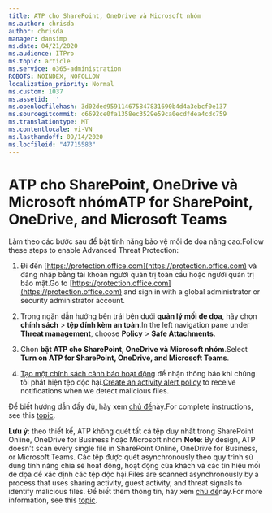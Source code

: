 ```yaml
---
title: ATP cho SharePoint, OneDrive và Microsoft nhóm
ms.author: chrisda
author: chrisda
manager: dansimp
ms.date: 04/21/2020
ms.audience: ITPro
ms.topic: article
ms.service: o365-administration
ROBOTS: NOINDEX, NOFOLLOW
localization_priority: Normal
ms.custom: 1037
ms.assetid: ''
ms.openlocfilehash: 3d02ded959114675847831690b4d4a3ebcf0e137
ms.sourcegitcommit: c6692ce0fa1358ec3529e59ca0ecdfdea4cdc759
ms.translationtype: MT
ms.contentlocale: vi-VN
ms.lasthandoff: 09/14/2020
ms.locfileid: "47715583"
---
```

# <a name="atp-for-sharepoint-onedrive-and-microsoft-teams"></a><span data-ttu-id="a8d89-102">ATP cho SharePoint, OneDrive và Microsoft nhóm</span><span class="sxs-lookup"><span data-stu-id="a8d89-102">ATP for SharePoint, OneDrive, and Microsoft Teams</span></span>

<span data-ttu-id="a8d89-103">Làm theo các bước sau để bật tính năng bảo vệ mối đe dọa nâng cao:</span><span class="sxs-lookup"><span data-stu-id="a8d89-103">Follow these steps to enable Advanced Threat Protection:</span></span>

1. <span data-ttu-id="a8d89-104">Đi đến [https://protection.office.com](https://protection.office.com) và đăng nhập bằng tài khoản người quản trị toàn cầu hoặc người quản trị bảo mật.</span><span class="sxs-lookup"><span data-stu-id="a8d89-104">Go to [https://protection.office.com](https://protection.office.com) and sign in with a global administrator or security administrator account.</span></span>

2. <span data-ttu-id="a8d89-105">Trong ngăn dẫn hướng bên trái bên dưới **quản lý mối đe dọa**, hãy chọn **chính sách** \> **tệp đính kèm an toàn**.</span><span class="sxs-lookup"><span data-stu-id="a8d89-105">In the left navigation pane under **Threat management**, choose **Policy** \> **Safe Attachments**.</span></span>

3. <span data-ttu-id="a8d89-106">Chọn **bật ATP cho SharePoint, OneDrive và Microsoft nhóm**.</span><span class="sxs-lookup"><span data-stu-id="a8d89-106">Select **Turn on ATP for SharePoint, OneDrive, and Microsoft Teams**.</span></span>

4. <span data-ttu-id="a8d89-107">[Tạo một chính sách cảnh báo hoạt động](https://docs.microsoft.com/microsoft-365/compliance/create-activity-alerts) để nhận thông báo khi chúng tôi phát hiện tệp độc hại.</span><span class="sxs-lookup"><span data-stu-id="a8d89-107">[Create an activity alert policy](https://docs.microsoft.com/microsoft-365/compliance/create-activity-alerts) to receive notifications when we detect malicious files.</span></span>

<span data-ttu-id="a8d89-108">Để biết hướng dẫn đầy đủ, hãy xem [chủ đề](https://docs.microsoft.com/microsoft-365/security/office-365-security/turn-on-atp-for-spo-odb-and-teams)này.</span><span class="sxs-lookup"><span data-stu-id="a8d89-108">For complete instructions, see this [topic](https://docs.microsoft.com/microsoft-365/security/office-365-security/turn-on-atp-for-spo-odb-and-teams).</span></span>

<span data-ttu-id="a8d89-109">**Lưu ý**: theo thiết kế, ATP không quét tất cả tệp duy nhất trong SharePoint Online, OneDrive for Business hoặc Microsoft nhóm.</span><span class="sxs-lookup"><span data-stu-id="a8d89-109">**Note**: By design, ATP doesn't scan every single file in SharePoint Online, OneDrive for Business, or Microsoft Teams.</span></span> <span data-ttu-id="a8d89-110">Các tệp được quét asynchronously theo quy trình sử dụng tính năng chia sẻ hoạt động, hoạt động của khách và các tín hiệu mối đe dọa để xác định các tệp độc hại.</span><span class="sxs-lookup"><span data-stu-id="a8d89-110">Files are scanned asynchronously by a process that uses sharing activity, guest activity, and threat signals to identify malicious files.</span></span> <span data-ttu-id="a8d89-111">Để biết thêm thông tin, hãy xem [chủ đề](https://docs.microsoft.com/microsoft-365/security/office-365-security/atp-for-spo-odb-and-teams)này.</span><span class="sxs-lookup"><span data-stu-id="a8d89-111">For more information, see this [topic](https://docs.microsoft.com/microsoft-365/security/office-365-security/atp-for-spo-odb-and-teams).</span></span>
